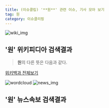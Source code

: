 ```yaml
---
title: (이슈클립) '**원**' 관련 이슈, 기사 모아 보기
tag: 원
category: 이슈클리핑
---
```

![wiki_img](https://user-images.githubusercontent.com/42597476/44503234-41136a80-a6d0-11e8-9071-6fc6418eafe4.png)
## **'**원**'** 위키피디아 검색결과
>**원**의 다른 뜻은 다음과 같다.

<a href="https://ko.wikipedia.org/wiki/원" target="_blank">위키백과 전체보기</a>

![wordcloud](https://s3.ap-northeast-2.amazonaws.com/lyrics101-wordcloud/2018-09-26-1537935163.png)
![news_img](https://user-images.githubusercontent.com/42597476/44507050-1206f400-a6e4-11e8-8d98-7ffbfebb353f.png)
## **'**원**'** 뉴스속보 검색결과

